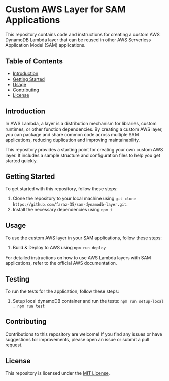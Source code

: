 # Custom AWS Layer for SAM Applications

This repository contains code and instructions for creating a custom AWS DynamoDB Lambda layer that can be reused in other AWS Serverless Application Model (SAM) applications.

## Table of Contents

-   [Introduction](#introduction)
-   [Getting Started](#getting-started)
-   [Usage](#usage)
-   [Contributing](#contributing)
-   [License](#license)

## Introduction

In AWS Lambda, a layer is a distribution mechanism for libraries, custom runtimes, or other function dependencies. By creating a custom AWS layer, you can package and share common code across multiple SAM applications, reducing duplication and improving maintainability.

This repository provides a starting point for creating your own custom AWS layer. It includes a sample structure and configuration files to help you get started quickly.

## Getting Started

To get started with this repository, follow these steps:

1. Clone the repository to your local machine using `git clone https://github.com/faraz-35/sam-dynamodb-layer.git`.
2. Install the necessary dependencies using `npm i`

## Usage

To use the custom AWS layer in your SAM applications, follow these steps:

1. Build & Deploy to AWS using `npm run deploy`

For detailed instructions on how to use AWS Lambda layers with SAM applications, refer to the official AWS documentation.

## Testing

To run the tests for the application, follow these steps:

1. Setup local dynamoDB container and run the tests: `npm run setup-local , npm run test`

## Contributing

Contributions to this repository are welcome! If you find any issues or have suggestions for improvements, please open an issue or submit a pull request.

## License

This repository is licensed under the [MIT License](LICENSE).
